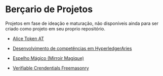 # Berçario de Projetos

Projetos em fase de ideação e maturação, não disponíveis ainda para ser criado como projeto em seu proprio repositório. 

- [Alice Token AT](AliceToken.md)

- [Desenvolvimento de competências em HyperledgerAries](AriesDesenv.md)

- [Espelho Mágico (Mirroir Magique)](MirroirMagique.md)

- [Verifiable Crendentials Freemasonry](VerifCredMasonry.md)
